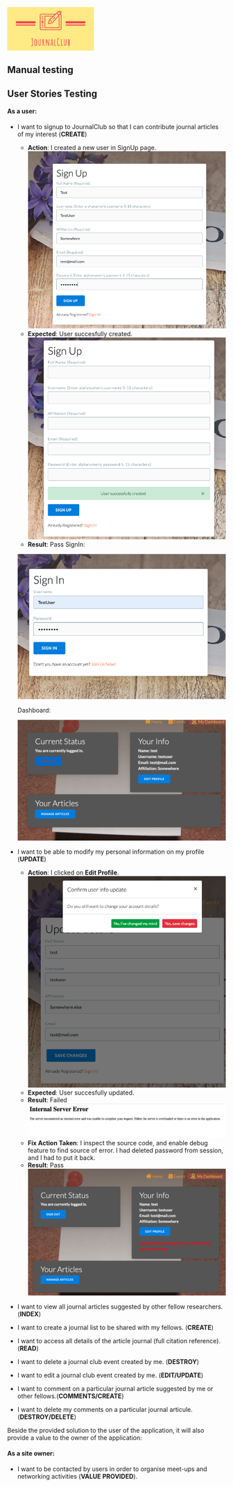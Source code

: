 


<img src="../static/assets/img/logo_2.png" alt="drawing" width="200"/>

## Manual testing

## User Stories Testing

#### As a user:

- I want to signup to JournalClub so that I can contribute journal articles of my interest (**CREATE**)
    
    - **Action**: I created a new user in SignUp page.
     ![responsive mockups](../static/assets/US_testing/us1.png)
    - **Expected**: User succesfully created.
     ![responsive mockups](../static/assets/US_testing/us2.png)
    - **Result**: Pass
     SignIn:

     ![responsive mockups](../static/assets/US_testing/us3.png)

     Dashboard:
     
     ![responsive mockups](../static/assets/US_testing/us4.png)

- I want to be able to modify my personal information on my profile (**UPDATE**)
    - **Action**: I clicked on **Edit Profile**.
     ![responsive mockups](../static/assets/US_testing/us5.png)
    - **Expected**: User succesfully updated.
    - **Result**: Failed
     ![responsive mockups](../static/assets/US_testing/us6.png)
    - **Fix Action Taken**: I inspect the source code, and enable debug feature
      to find source of error. I had deleted password from session, and I had to put it back.
    - **Result**: Pass
     ![responsive mockups](../static/assets/US_testing/us7.png)
       

- I want to view all journal articles suggested by other fellow researchers.
(**INDEX**)
- I want to create a journal list to be shared with my fellows. (**CREATE**)
- I want to access all details of the article journal (full citation reference).
(**READ**)
- I want to delete a journal club event created by me. (**DESTROY**)
- I want to edit a journal club event created by me. (**EDIT/UPDATE**)
- I want to comment on a particular journal article suggested by me or
other fellows.(**COMMENTS/CREATE**)
- I want to delete my comments on a particular journal articule.
(**DESTROY/DELETE**)


Beside the provided solution to the user of the application, it will also provide
a value to the owner of the application:

#### As a site owner:

-  I want to be contacted by users in order to organise meet-ups and
networking activities (**VALUE PROVIDED**).